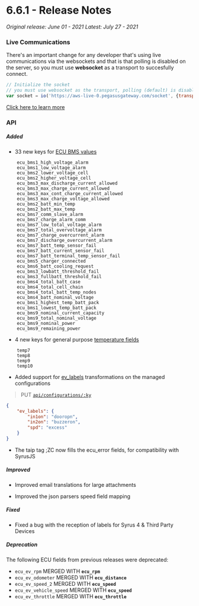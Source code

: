 # 6.6.1 - Release Notes
*Original release: June 01 - 2021*
*Latest: July 27 - 2021*

### Live Communications

There's an important change for any developer that's using live communications via the websockets and that is that polling is disabled on the server, so you must use **websocket** as a transport to succesfully connect.

```js
// Initialize the socket
// you must use websocket as the transport, polling (default) is disabled
var socket = io('https://aws-live-0.pegasusgateway.com/socket', {transports: ['websocket']})
```

[Click here to learn more](http://docs.pegasusgateway.com/?javascript#live-communications)

### API

##### Added

- 33 new keys for [ECU BMS values](https://docs.pegasusgateway.com/#master-fields-list)

```
    ecu_bms1_high_voltage_alarm
    ecu_bms1_low_voltage_alarm
    ecu_bms2_lower_voltage_cell
    ecu_bms2_higher_voltage_cell
    ecu_bms3_max_discharge_current_allowed
    ecu_bms3_max_charge_current_allowed
    ecu_bms3_max_cont_charge_current_allowed
    ecu_bms3_max_charge_voltage_allowed
    ecu_bms2_batt_min_temp
    ecu_bms2_batt_max_temp
    ecu_bms7_comm_slave_alarm
    ecu_bms7_charge_alarm_comm
    ecu_bms7_low_total_voltage_alarm
    ecu_bms7_total_overvoltage_alarm
    ecu_bms7_charge_overcurrent_alarm
    ecu_bms7_discharge_overcurrent_alarm
    ecu_bms7_batt_temp_sensor_fail
    ecu_bms7_batt_current_sensor_fail
    ecu_bms7_batt_terminal_temp_sensor_fail
    ecu_bms5_charger_connected
    ecu_bms6_batt_cooling_request
    ecu_bms3_lowbatt_threshold_fail
    ecu_bms3_fullbatt_threshold_fail
    ecu_bms4_total_batt_case
    ecu_bms4_total_cell_chain
    ecu_bms4_total_batt_temp_nodes
    ecu_bms4_batt_nominal_voltage
    ecu_bms1_highest_temp_batt_pack
    ecu_bms1_lowest_temp_batt_pack
    ecu_bms9_nominal_current_capacity
    ecu_bms9_total_nominal_voltage
    ecu_bms9_nominal_power
    ecu_bms9_remaining_power
```

- 4 new keys for general purpose [temperature fields](https://docs.pegasusgateway.com/#master-fields-list)

```
    temp7
    temp8
    temp9
    temp10
```

- Added support for [ev_labels](https://docs.pegasusgateway.com/#evlabels) transformations on the managed configurations

> PUT [`api/configurations/:ky`](https://pegasus1.pegasusgateway.com/api/configurations/r021)

```json
{
	"ev_labels": {
		"in1on": "dooropn",
        "in2on": "buzzeron",
        "spd": "excess"
    }
}
```

- The taip tag ;ZC now fills the ecu_error fields, for compatibility with SyrusJS


##### Improved

- Improved email translations for large attachments

- Improved the json parsers speed field mapping

##### Fixed

- Fixed a bug with the reception of labels for Syrus 4 & Third Party Devices

##### Deprecation

The following ECU fields from previous releases were deprecated:

* `ecu_ev_rpm` MERGED WITH **`ecu_rpm`**
* `ecu_ev_odometer` MERGED WITH **`ecu_distance`**
* `ecu_ev_speed_2` MERGED WITH **`ecu_speed`**
* `ecu_ev_vehicle_speed` MERGED WITH **`ecu_speed`**
* `ecu_ev_throttle` MERGED WITH **`ecu_throttle`**
